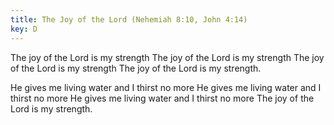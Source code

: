 ```yaml
---
title: The Joy of the Lord (Nehemiah 8:10, John 4:14)
key: D
---
```


The joy of the Lord is my strength
The joy of the Lord is my strength
The joy of the Lord is my strength
The joy of the Lord is my strength.

He gives me living water and I thirst no more
He gives me living water and I thirst no more
He gives me living water and I thirst no more
The joy of the Lord is my strength.
